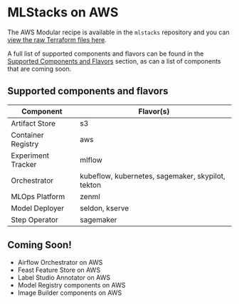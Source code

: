# MLStacks on AWS

The AWS Modular recipe is available in the `mlstacks` repository and you can
[view the raw Terraform files here](https://github.com/zenml-io/mlstacks/tree/main/src/mlstacks/terraform/aws-modular).

A full list of supported components and flavors can be found in the
[Supported Components and Flavors](#supported-components-and-flavors) section,
as can a list of components that are coming soon.

## Supported components and flavors

| Component          | Flavor(s)                                         |
| ------------------ | ------------------------------------------------- |
| Artifact Store     | s3                                                |
| Container Registry | aws                                               |
| Experiment Tracker | mlflow                                            |
| Orchestrator       | kubeflow, kubernetes, sagemaker, skypilot, tekton |
| MLOps Platform     | zenml                                             |
| Model Deployer     | seldon, kserve                                    |
| Step Operator      | sagemaker                                         |

## Coming Soon!

- Airflow Orchestrator on AWS
- Feast Feature Store on AWS
- Label Studio Annotator on AWS
- Model Registry components on AWS
- Image Builder components on AWS

